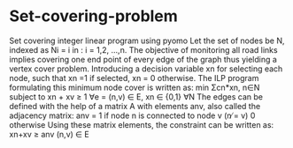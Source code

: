 # Set-covering-problem
Set covering integer linear program using pyomo
Let the set of nodes be N, indexed as Ni = i in : i = 1,2, ...,n. The objective of monitoring all road links implies covering one end point of every edge of the graph thus yielding a vertex cover problem.
Introducing a decision variable xn for selecting each node, such that xn =1 if selected, xn = 0 otherwise. 
The ILP program formulating this minimum node cover is written as:
            min Σcn*xn, n∈N
subject to xn + xv ≥ 1 ∀e = (n,v) ∈ E, xn ∈ {0,1} ∀N
The edges can be defined with the help of a matrix A with elements anv, also called the adjacency matrix:
        anv =   1 if node n is connected to node v (n ̸= v)
                0 otherwise
Using these matrix elements, the constraint can be written as:
            xn+xv ≥ anv (n,v) ∈ E
